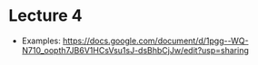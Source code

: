 # Lecture 4

- Examples: https://docs.google.com/document/d/1pgg--WQ-N710_oopth7JB6V1HCsVsu1sJ-dsBhbCjJw/edit?usp=sharing
